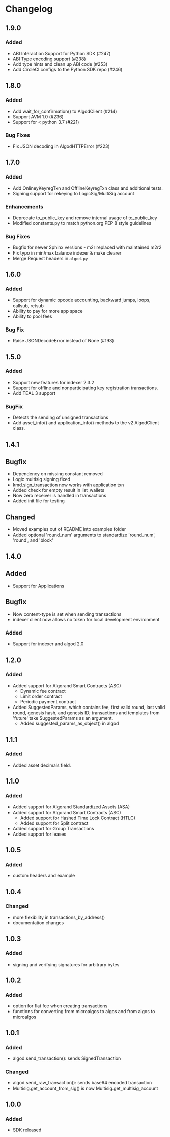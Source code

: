 # Changelog

## 1.9.0
### Added

- ABI Interaction Support for Python SDK (#247)
- ABI Type encoding support (#238)
- Add type hints and clean up ABI code (#253)
- Add CircleCI configs to the Python SDK repo (#246)

## 1.8.0
### Added

- Add wait_for_confirmation() to AlgodClient (#214)
- Support AVM 1.0 (#236)
- Support for < python 3.7 (#221)

### Bug Fixes
- Fix JSON decoding in AlgodHTTPError (#223)

## 1.7.0
### Added

- Add OnlineyKeyregTxn and OfflineKeyregTxn class and additional tests.
- Signing support for rekeying to LogicSig/MultiSig account

### Enhancements

- Deprecate to_public_key and remove internal usage of to_public_key
- Modified constants.py to match python.org PEP 8 style guidelines

### Bug Fixes

- Bugfix for newer Sphinx versions - m2r replaced with maintained m2r2
- Fix typo in min/max balance indexer & make clearer
- Merge Request headers in `algod.py`

## 1.6.0
### Added
- Support for dynamic opcode accounting, backward jumps, loops, callsub, retsub
- Ability to pay for more app space
- Ability to pool fees

### Bug Fix
- Raise JSONDecodeError instead of None (#193)

## 1.5.0
### Added
- Support new features for indexer 2.3.2
- Support for offline and nonparticipating key registration transactions.
- Add TEAL 3 support

### BugFix
- Detects the sending of unsigned transactions
- Add asset_info() and application_info() methods to the v2 AlgodClient class.

## 1.4.1
## Bugfix
- Dependency on missing constant removed
- Logic multisig signing fixed
- kmd.sign_transaction now works with application txn
- Added check for empty result in list_wallets
- Now zero receiver is handled in transactions
- Added init file for testing

## Changed
- Moved examples out of README into examples folder
- Added optional 'round_num' arguments to standardize 'round_num', 'round', and 'block'

## 1.4.0
## Added
- Support for Applications 
## Bugfix
- Now content-type is set when sending transactions
- indexer client now allows no token for local development environment

### Added
- Support for indexer and algod 2.0

## 1.2.0
### Added
- Added support for Algorand Smart Contracts (ASC) 
    - Dynamic fee contract
    - Limit order contract
    - Periodic payment contract
- Added SuggestedParams, which contains fee, first valid round, last valid round, genesis hash, and genesis ID; transactions and templates from 'future' take SuggestedParams as an argument.
    - Added suggested_params_as_object() in algod

## 1.1.1
### Added
- Added asset decimals field.

## 1.1.0
### Added
- Added support for Algorand Standardized Assets (ASA)
- Added support for Algorand Smart Contracts (ASC) 
    - Added support for Hashed Time Lock Contract (HTLC) 
    - Added support for Split contract
- Added support for Group Transactions
- Added support for leases

## 1.0.5
### Added
- custom headers and example

## 1.0.4
### Changed
- more flexibility in transactions_by_address()
- documentation changes

## 1.0.3
### Added
- signing and verifying signatures for arbitrary bytes

## 1.0.2
### Added
- option for flat fee when creating transactions
- functions for converting from microalgos to algos and from algos to microalgos

## 1.0.1
### Added
- algod.send_transaction(): sends SignedTransaction

### Changed
- algod.send_raw_transaction(): sends base64 encoded transaction
- Multisig.get_account_from_sig() is now Multisig.get_multisig_account

## 1.0.0
### Added
- SDK released
